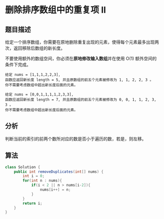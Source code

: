# 删除排序数组中的重复项 II

## 题目描述

给定一个排序数组，你需要在原地删除重复出现的元素，使得每个元素最多出现两次，返回移除后数组的新长度。

不要使用额外的数组空间，你必须在**原地修改输入数组**并在使用 O(1) 额外空间的条件下完成。

```
给定 nums = [1,1,1,2,2,3],
函数应返回新长度 length = 5, 并且原数组的前五个元素被修改为 1, 1, 2, 2, 3 。
你不需要考虑数组中超出新长度后面的元素。

给定 nums = [0,0,1,1,1,1,2,3,3],
函数应返回新长度 length = 7, 并且原数组的前五个元素被修改为 0, 0, 1, 1, 2, 3, 3 。
你不需要考虑数组中超出新长度后面的元素。
```

## 分析

判断当前的索引的前两个数所对应的数是否小于遍历的数，若是，则左移。

## 算法

```java
class Solution {
    public int removeDuplicates(int[] nums) {
        int i = 0;
        for(int n : nums){
            if(i < 2 || n > nums[i-2]){
                nums[i++] = n;
            }
        }
        return i;
    }
}
```

